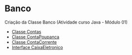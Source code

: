 # Banco
Criação da Classe Banco (Atividade curso Java - Módulo 01)

* [Classe Contas](https://github.com/Edivaldo16/UEC/blob/main/Luta.java)
* [Classe ContaPoupanca](https://github.com/Edivaldo16/UEC/blob/main/Lutador.java)
* [Classe ContaCorrente](https://github.com/Edivaldo16/UEC/blob/main/ExercicioLutatdor.java)
* [Interface CaixaEletronico](https://github.com/Edivaldo16/UEC/blob/main/ExercicioLutatdor.java)

